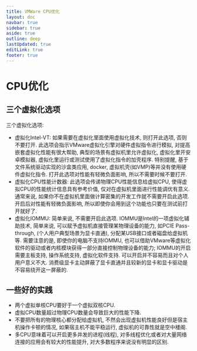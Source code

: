 ```yaml
---
title: VMWare CPU优化
layout: doc
navbar: true
sidebar: true
aside: true
outline: deep
lastUpdated: true
editLink: true
footer: true
---
```


# CPU优化

## 三个虚拟化选项

三个虚拟化选项: 

- 虚拟化Intel-VT: 如果需要在虚拟化里面使用虚拟化技术, 则打开此选项, 否则不要打开. 此选项会指示VMware虚拟化引擎对硬件虚拟指令进行模拟, 对提高嵌套虚拟化性能有很大帮助, 典型的场景有虚拟机里允许虚拟化, 虚拟化里开安卓模拟器, 虚拟化里运行或测试使用了虚拟化指令的加壳程序. 特别提醒, 基于文件系统驱动实现的沙盒类应用, docker, 虚拟机壳(如VMP)等并没有使用硬件虚拟化指令. 打开此选项对性能有轻微负面影响, 所以不需要时候不要打开.
- 虚拟化CPU性能计数器: 此选项会传递物理CPU性能信息给虚拟CPU, 使得虚拟CPU的性能统计信息具有参考价值, 仅对在虚拟机里面进行性能调优有意义. 通常来说, 如果你不在虚拟机里面做计算密集的开发工作就不需要开启此选项. 开启后对性能有轻微负面影响, 所以即使你会用到这个功能也只要在测试前打开就好了.
- 虚拟化IOMMU: 简单来说, 不需要开启此选项. IOMMU是Intel的一项虚拟化辅助技术, 简单来说, 可以赋予虚拟机直接管理某物理设备的能力, 如PCIE Pass-through, (个人用户典型场景为显卡直通), 分配某USB接口或者磁盘给虚拟机等. 需要注意的是, 即使你的电脑不支持IOMMU, 也可以借助VMware等虚拟化软件的驱动或者内核模块获得一部分直接控制物理设备的能力; IOMMU的开启需要主板支持, 操作系统支持, 虚拟化软件支持. 可以开启并不容易而且对个人用户意义不大. 消费级显卡主动屏蔽了显卡直通并且较新的显卡和显卡驱动是不容易绕开这一屏蔽的.

## 一些好的实践

- 两个虚拟单核CPU要好于一个虚拟双核CPU.
- 虚拟CPU数量超过物理CPU数量会导致巨大的性能下降.
- 不要把所有的物理核心都分配给虚拟机, 不然会出现虚拟机性能良好但是宿主机操作卡顿的情况, 如果宿主机不能平稳运行, 虚拟机的可靠性就是空中楼阁.
- 多CPU意味着可以开启更多并发的进程(线程), 对多线程优化或者对大量网络连接的应用会有较大的性能提升, 对大多数程序来说没有明显的区别.